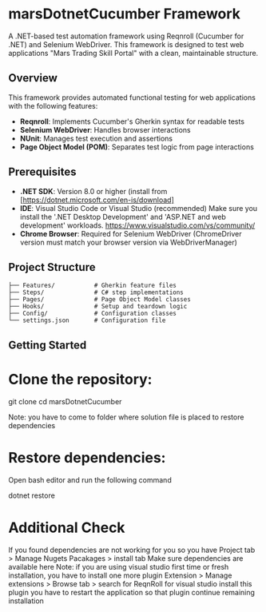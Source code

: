 # marsDotnetCucumber Framework

A .NET-based test automation framework using Reqnroll (Cucumber for .NET) and Selenium WebDriver. This framework
is designed to test web applications "Mars Trading Skill Portal" with a clean, maintainable structure.

## Overview

This framework provides automated functional testing for web applications with the following features:

- **Reqnroll**: Implements Cucumber's Gherkin syntax for readable tests
- **Selenium WebDriver**: Handles browser interactions
- **NUnit**: Manages test execution and assertions
- **Page Object Model (POM)**: Separates test logic from page interactions

## Prerequisites

- **.NET SDK**: Version 8.0 or higher (install from [https://dotnet.microsoft.com/en-is/download]
- **IDE**: Visual Studio Code or Visual Studio (recommended)
             Make sure you install the '.NET Desktop Development' and 'ASP.NET and web development' workloads.
             https://www.visualstudio.com/vs/community/
- **Chrome Browser**: Required for Selenium WebDriver (ChromeDriver version must match your browser version via
  WebDriverManager)


## Project Structure

```
├── Features/           # Gherkin feature files
├── Steps/              # C# step implementations
├── Pages/              # Page Object Model classes
├── Hooks/              # Setup and teardown logic
├── Config/             # Configuration classes
└── settings.json       # Configuration file
```
## Getting Started

# Clone the repository:
git clone <repository-url>
cd marsDotnetCucumber     

Note: you have to come to folder where solution file is placed to restore dependencies

# Restore dependencies:
  Open bash editor and run the following command

  dotnet restore

# Additional Check
  If you found dependencies are not working for you so you have 
  Project tab > Manage Nugets Pacakages > install tab
  Make sure dependencies are available here
  Note:  if you are using visual studio first time or fresh installation, you have to install one more plugin 
  Extension > Manage extensions > Browse tab > search for ReqnRoll for visual studio
  install this plugin you have to restart the application so that plugin continue remaining installation
